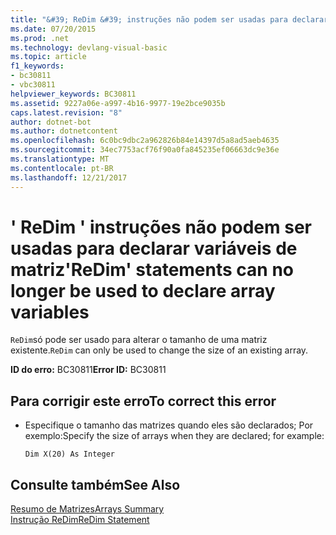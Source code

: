 ```yaml
---
title: "&#39; ReDim &#39; instruções não podem ser usadas para declarar variáveis de matriz"
ms.date: 07/20/2015
ms.prod: .net
ms.technology: devlang-visual-basic
ms.topic: article
f1_keywords:
- bc30811
- vbc30811
helpviewer_keywords: BC30811
ms.assetid: 9227a06e-a997-4b16-9977-19e2bce9035b
caps.latest.revision: "8"
author: dotnet-bot
ms.author: dotnetcontent
ms.openlocfilehash: 6c0bc9dbc2a962826b84e14397d5a8ad5aeb4635
ms.sourcegitcommit: 34ec7753acf76f90a0fa845235ef06663dc9e36e
ms.translationtype: MT
ms.contentlocale: pt-BR
ms.lasthandoff: 12/21/2017
---
```

# <a name="39redim39-statements-can-no-longer-be-used-to-declare-array-variables"></a><span data-ttu-id="8c223-102">&#39; ReDim &#39; instruções não podem ser usadas para declarar variáveis de matriz</span><span class="sxs-lookup"><span data-stu-id="8c223-102">&#39;ReDim&#39; statements can no longer be used to declare array variables</span></span>
<span data-ttu-id="8c223-103">`ReDim`só pode ser usado para alterar o tamanho de uma matriz existente.</span><span class="sxs-lookup"><span data-stu-id="8c223-103">`ReDim` can only be used to change the size of an existing array.</span></span>  
  
 <span data-ttu-id="8c223-104">**ID do erro:** BC30811</span><span class="sxs-lookup"><span data-stu-id="8c223-104">**Error ID:** BC30811</span></span>  
  
## <a name="to-correct-this-error"></a><span data-ttu-id="8c223-105">Para corrigir este erro</span><span class="sxs-lookup"><span data-stu-id="8c223-105">To correct this error</span></span>  
  
-   <span data-ttu-id="8c223-106">Especifique o tamanho das matrizes quando eles são declarados; Por exemplo:</span><span class="sxs-lookup"><span data-stu-id="8c223-106">Specify the size of arrays when they are declared; for example:</span></span>  
  
    ```  
    Dim X(20) As Integer  
    ```  
  
## <a name="see-also"></a><span data-ttu-id="8c223-107">Consulte também</span><span class="sxs-lookup"><span data-stu-id="8c223-107">See Also</span></span>  
 [<span data-ttu-id="8c223-108">Resumo de Matrizes</span><span class="sxs-lookup"><span data-stu-id="8c223-108">Arrays Summary</span></span>](../../visual-basic/language-reference/keywords/arrays-summary.md)  
 [<span data-ttu-id="8c223-109">Instrução ReDim</span><span class="sxs-lookup"><span data-stu-id="8c223-109">ReDim Statement</span></span>](../../visual-basic/language-reference/statements/redim-statement.md)  
 
